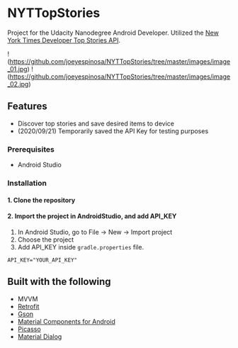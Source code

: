 # NYTTopStories
Project for the Udacity Nanodegree Android Developer.
Utilized the [New York Times Developer Top Stories API](https://developer.nytimes.com/apis).

!(https://github.com/joeyespinosa/NYTTopStories/tree/master/images/image_01.jpg) !(https://github.com/joeyespinosa/NYTTopStories/tree/master/images/image_02.jpg)

## Features
*   Discover top stories and save desired items to device
*   (2020/09/21) Temporarily saved the API Key for testing purposes

### Prerequisites
*   Android Studio

### Installation

#### 1. Clone the repository
#### 2. Import the project in AndroidStudio, and add API_KEY
1.  In Android Studio, go to File -> New -> Import project
2.  Choose the project
3.  Add API_KEY inside `gradle.properties` file.

```
API_KEY="YOUR_API_KEY"
```

## Built with the following
- MVVM
- [Retrofit](https://square.github.io/retrofit/)
- [Gson](https://github.com/google/gson)
- [Material Components for Android](https://github.com/material-components/material-components-android) 
- [Picasso](https://square.github.io/picasso/) 
- [Material Dialog](https://github.com/afollestad/material-dialogs)
